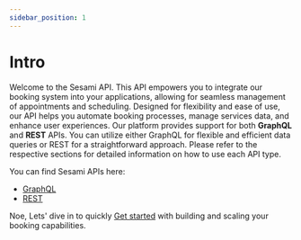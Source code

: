 ```yaml
---
sidebar_position: 1
---
```

# Intro
Welcome to the Sesami API. This API empowers you to integrate our booking system into your applications, allowing for seamless management of appointments and scheduling. Designed for flexibility and ease of use, our API helps you automate booking processes, manage services data, and enhance user experiences.
Our platform provides support for both **GraphQL** and **REST** APIs. You can utilize either GraphQL for flexible and efficient data queries or REST for a straightforward approach. Please refer to the respective sections for detailed information on how to use each API type.

You can find Sesami APIs here:
- [GraphQL](https://api.sesami.co/graphql)
- [REST](https://api.sesami.co/swagger)


Noe, Lets' dive in to quickly [Get started](get-started/authentication.md) with building and scaling your booking capabilities.

